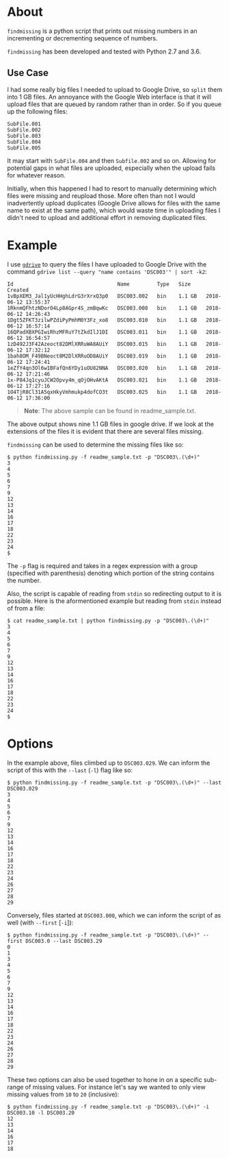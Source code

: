 # About

`findmissing` is a python script that prints out missing numbers in an incrementing or decrementing sequence of numbers.

`findmissing` has been developed and tested with Python 2.7 and 3.6.

## Use Case

I had some really big files I needed to upload to Google Drive, so `split` them into 1 GB files. An annoyance with the Google Web interface is that it will upload files that are queued by random rather than in order. So if you queue up the following files:

```
SubFile.001
SubFile.002
SubFile.003
SubFile.004
SubFile.005
```

It may start with `SubFile.004` and then `Subfile.002` and so on. Allowing for potential gaps in what files are uploaded, especially when the upload fails for whatever reason.

Initially, when this happened I had to resort to manually determining which files were missing and reupload those. More often than not I would inadvertently upload duplicates (Google Drive allows for files with the same name to exist at the same path), which would waste time in uploading files I didn't need to upload and additional effort in removing duplicated files.

# Example

I use [`gdrive`](https://github.com/prasmussen/gdrive) to query the files I have uploaded to Google Drive with the command `gdrive list --query "name contains 'DSC003'" | sort -k2`:

```
Id                                  Name         Type   Size     Created
1vBpXEM3_Jal1yUcHHghLdrG3rXrxQ3p0   DSC003.002   bin    1.1 GB   2018-06-12 13:55:37
1RknmQFhtzNDorO4Lp8AGpr4S_zmBqwKc   DSC003.008   bin    1.1 GB   2018-06-12 14:26:43
1Dgt5ZFKT3zilwPZdiPyPmhM0Y3Fz_xo8   DSC003.010   bin    1.1 GB   2018-06-12 16:57:14
16QPadXBXPGIwiRhzMFRuY7tZkdIlJ1DI   DSC003.011   bin    1.1 GB   2018-06-12 16:54:57
1zD492J3F42Azeoct82DMlXRRuWA8AUiY   DSC003.015   bin    1.1 GB   2018-06-12 17:32:12
1bah8OM_F49BNeoct8M2DlXRRuOD8AUiY   DSC003.019   bin    1.1 GB   2018-06-12 17:24:41
1eZfY4qn3Ol6w1BFafQn6YDy1uOU82NNA   DSC003.020   bin    1.1 GB   2018-06-12 17:21:46
1x-P84Jq1cyuJCW2Opvy4m_qOjOHvAKtA   DSC003.021   bin    1.1 GB   2018-06-12 17:27:16
1O4TjR8Cl31A5qxHkyVmhmukp4dofCO3t   DSC003.025   bin    1.1 GB   2018-06-12 17:36:00
```

> **Note**: The above sample can be found in readme_sample.txt.

The above output shows nine 1.1 GB files in google drive. If we look at the extensions of the files it is evident that there are several files missing.

`findmissing` can be used to determine the missing files like so:

```
$ python findmissing.py -f readme_sample.txt -p "DSC003\.(\d+)"
3
4
5
6
7
9
12
13
14
16
17
18
22
23
24
$ 
```

The `-p` flag is required and takes in a regex expression with a group (specified with parenthesis) denoting which portion of the string contains the number.

Also, the script is capable of reading from `stdin` so redirecting output to it is possible. Here is the aformentioned example but reading from `stdin` instead of from a file:

```
$ cat readme_sample.txt | python findmissing.py -p "DSC003\.(\d+)"
3
4
5
6
7
9
12
13
14
16
17
18
22
23
24
$ 
```

# Options

In the example above, files climbed up to `DSC003.029`. We can inform the script of this with the `--last` (`-l`) flag like so:

```
$ python findmissing.py -f readme_sample.txt -p "DSC003\.(\d+)" --last DSC003.029
3
4
5
6
7
9
12
13
14
16
17
18
22
23
24
26
27
28
29
```

Conversely, files started at `DSC003.000`, which we can inform the script of as well (with `--first` [`-i`]):

```
$ python findmissing.py -f readme_sample.txt -p "DSC003\.(\d+)" --first DSC003.0 --last DSC003.29
0
1
3
4
5
6
7
9
12
13
14
16
17
18
22
23
24
26
27
28
29
```

These two options can also be used together to hone in on a specific sub-range of missing values. For instance let's say we wanted to only view missing values from `10` to `20` (inclusive):

```
$ python findmissing.py -f readme_sample.txt -p "DSC003\.(\d+)" -i DSC003.10 -l DSC003.20
12
13
14
16
17
18
```
